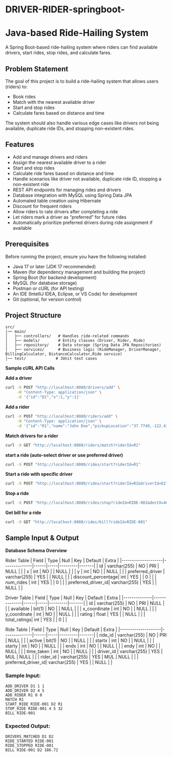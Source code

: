 # DRIVER-RIDER-springboot-


# Java-based Ride-Hailing System

A Spring Boot-based ride-hailing system where riders can find available drivers, start rides, stop rides, and calculate fares.

## Problem Statement

The goal of this project is to build a ride-hailing system that allows users (riders) to:

- Book rides
- Match with the nearest available driver
- Start and stop rides
- Calculate fares based on distance and time

The system should also handle various edge cases like drivers not being available, duplicate ride IDs, and stopping non-existent rides.

## Features

- Add and manage drivers and riders
- Assign the nearest available driver to a rider
- Start and stop rides
- Calculate ride fares based on distance and time
- Handle scenarios like driver not available, duplicate ride ID, stopping a non-existent ride
- REST API endpoints for managing rides and drivers
- Database integration with MySQL using Spring Data JPA
- Automated table creation using Hibernate
- Discount for frequent riders
- Allow riders to rate drivers after completing a ride
- Let riders mark a driver as “preferred” for future rides
- Automatically prioritize preferred drivers during ride assignment if available

## Prerequisites

Before running the project, ensure you have the following installed:

- Java 17 or later (JDK 17 recommended)
- Maven (for dependency management and building the project)
- Spring Boot (for backend development)
- MySQL (for database storage)
- Postman or cURL (for API testing)
- An IDE (IntelliJ IDEA, Eclipse, or VS Code) for development
- Git (optional, for version control)

## Project Structure

```
src/
│── main/
│   ├── controllers/   # Handles ride-related commands
│   ├── models/        # Entity classes (Driver, Rider, Ride)
│   ├── repository/    # Data storage (Spring Data JPA Repositories)
│   ├── services/      # Business logic (RideManager, DriverManager, BillingCalculator, DistanceCalculator,Ride service)
│── test/             # JUnit test cases
```

**Sample cURL API Calls**

**Add a driver**
```bash
curl -X POST "http://localhost:8080/drivers/add" \
     -H "Content-Type: application/json" \
     -d '{"id":"D1","x":1,"y":1}'
```
**Add a rider**
```bash
curl -X POST "http://localhost:8080/riders/add" \
     -H "Content-Type: application/json" \
     -d '{"id":"R1","name":"John Doe","pickupLocation":"37.7749,-122.4194"}'
```
**Match drivers for a rider**
```bash
curl -X GET "http://localhost:8080/riders/match?riderId=R1"
```
**start a ride (auto-select driver or use preferred driver)**
```bash
curl -X POST "http://localhost:8080/rides/start?riderId=R1"
```
**Start a ride with specific driver**
```bash
curl -X POST "http://localhost:8080/rides/start?riderId=R1&driverId=D1"
```
**Stop a ride**
```bash
curl -X POST "http://localhost:8080/rides/stop?rideId=RIDE-001&destX=4&destY=5&Timetaken=32"
```
**Get bill for a ride**
```bash
curl -X GET "http://localhost:8080/rides/bill?rideId=RIDE-001"
```
## Sample Input & Output

**Database Schema Overview**

Rider Table
| Field               | Type         | Null | Key | Default | Extra |
|--------------------|--------------|------|-----|---------|-------|
| id                 | varchar(255) | NO   | PRI | NULL    |       |
| x                  | int          | NO   |     | NULL    |       |
| y                  | int          | NO   |     | NULL    |       |
| preferred_driver   | varchar(255) | YES  |     | NULL    |       |
| discount_percentage| int          | YES  |     | 0       |       |
| num_rides          | int          | YES  |     | 0       |       |
| preferred_driver_id| varchar(255) | YES  |     | NULL    |       |

Driver Table
| Field         | Type         | Null | Key | Default | Extra |
|--------------|--------------|------|-----|---------|-------|
| id           | varchar(255) | NO   | PRI | NULL    |       |
| available    | bit(1)       | NO   |     | NULL    |       |
| x_coordinate | int          | NO   |     | NULL    |       |
| y_coordinate | int          | NO   |     | NULL    |       |
| rating       | float        | YES  |     | NULL    |       |
| total_ratings| int          | YES  |     | 0       |       |

Ride Table
| Field               | Type         | Null | Key | Default | Extra |
|--------------------|--------------|------|-----|---------|-------|
| ride_id            | varchar(255) | NO   | PRI | NULL    |       |
| active             | bit(1)       | NO   |     | NULL    |       |
| startx             | int          | NO   |     | NULL    |       |
| starty             | int          | NO   |     | NULL    |       |
| endx               | int          | NO   |     | NULL    |       |
| endy               | int          | NO   |     | NULL    |       |
| time_taken         | int          | NO   |     | NULL    |       |
| driver_id          | varchar(255) | YES  | MUL | NULL    |       |
| rider_id           | varchar(255) | YES  | MUL | NULL    |       |
| preferred_driver_id| varchar(255) | YES  |     | NULL    |       |

### Sample Input:
```
ADD_DRIVER D1 1 1
ADD_DRIVER D2 4 5
ADD_RIDER R1 0 0
MATCH R1
START_RIDE RIDE-001 D2 R1
STOP_RIDE RIDE-001 4 5 32
BILL RIDE-001
```

### Expected Output:
```
DRIVERS_MATCHED D1 D2
RIDE_STARTED RIDE-001
RIDE_STOPPED RIDE-001
BILL RIDE-001 D2 186.72
```

